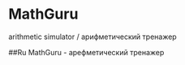 # MathGuru
arithmetic simulator /  арифметический тренажер

##Ru
MathGuru - арефметический тренажер
